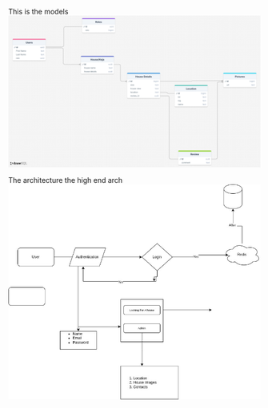 
This is the models
![models](./makejamodels.png)

The architecture the high end arch
![infrastructure](./infra.jpg)


